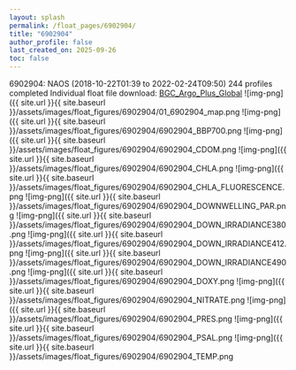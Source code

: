 ```yaml
---
layout: splash
permalink: /float_pages/6902904/
title: "6902904"
author_profile: false
last_created_on: 2025-09-26
toc: false
---
```

 
6902904: NAOS (2018-10-22T01:39 to 2022-02-24T09:50)
244 profiles completed
Individual float file download: [BGC_Argo_Plus_Global](https://ftp.soest.hawaii.edu/bgc_argo_plus/Individual_Floats/outliers_removed/6902904_Sprof_processed.nc)
![img-png]({{ site.url }}{{ site.baseurl }}/assets/images/float_figures/6902904/01_6902904_map.png
![img-png]({{ site.url }}{{ site.baseurl }}/assets/images/float_figures/6902904/6902904_BBP700.png
![img-png]({{ site.url }}{{ site.baseurl }}/assets/images/float_figures/6902904/6902904_CDOM.png
![img-png]({{ site.url }}{{ site.baseurl }}/assets/images/float_figures/6902904/6902904_CHLA.png
![img-png]({{ site.url }}{{ site.baseurl }}/assets/images/float_figures/6902904/6902904_CHLA_FLUORESCENCE.png
![img-png]({{ site.url }}{{ site.baseurl }}/assets/images/float_figures/6902904/6902904_DOWNWELLING_PAR.png
![img-png]({{ site.url }}{{ site.baseurl }}/assets/images/float_figures/6902904/6902904_DOWN_IRRADIANCE380.png
![img-png]({{ site.url }}{{ site.baseurl }}/assets/images/float_figures/6902904/6902904_DOWN_IRRADIANCE412.png
![img-png]({{ site.url }}{{ site.baseurl }}/assets/images/float_figures/6902904/6902904_DOWN_IRRADIANCE490.png
![img-png]({{ site.url }}{{ site.baseurl }}/assets/images/float_figures/6902904/6902904_DOXY.png
![img-png]({{ site.url }}{{ site.baseurl }}/assets/images/float_figures/6902904/6902904_NITRATE.png
![img-png]({{ site.url }}{{ site.baseurl }}/assets/images/float_figures/6902904/6902904_PRES.png
![img-png]({{ site.url }}{{ site.baseurl }}/assets/images/float_figures/6902904/6902904_PSAL.png
![img-png]({{ site.url }}{{ site.baseurl }}/assets/images/float_figures/6902904/6902904_TEMP.png
